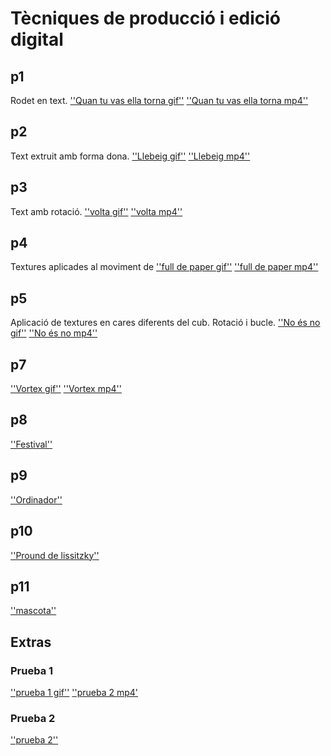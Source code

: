 # Tècniques de producció i edició digital

## p1

Rodet en text. 
[''Quan tu vas ella torna gif''](p1.gif)
[''Quan tu vas ella torna mp4''](p1.mp4)
 

## p2

Text extruit amb forma dona. 
[''Llebeig gif''](P2.gif)
[''Llebeig mp4''](p2.mp4)

## p3

Text amb rotació. 
[''volta gif''](P3.gif)
[''volta mp4''](p3.mp4)

## p4

Textures aplicades al moviment de 
[''full de paper gif''](p4.gif)
[''full de paper mp4''](p4.mp4)

## p5

Aplicació de textures en cares diferents del cub. Rotació i bucle. 
[''No és no gif''](p5.gif)
[''No és no mp4''](p5.mp4)

## p7

[''Vortex gif''](p7.gif)
[''Vortex mp4''](p7.mp4)

## p8

[''Festival''](P80.jpg)

## p9

[''Ordinador''](P9.jpg)

## p10

[''Pround de lissitzky''](P10.jpg)

## p11

[''mascota''](p11.jpg)


## Extras

### Prueba 1
[''prueba 1 gif''](prueba1.gif)
[''prueba 2 mp4'](pueba1.mp4)

### Prueba 2
[''prueba 2''](prueba2.jpg)

